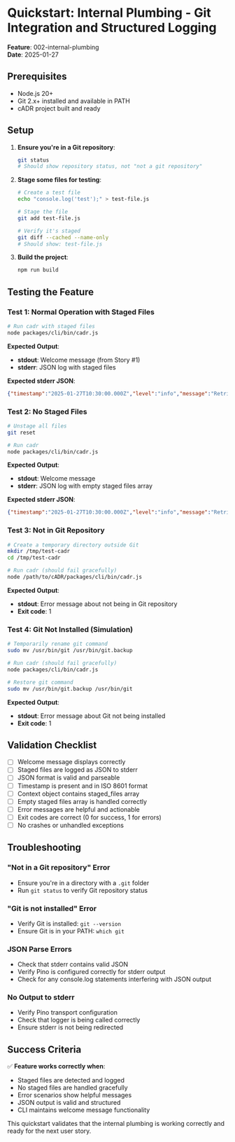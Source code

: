 # Quickstart: Internal Plumbing - Git Integration and Structured Logging

**Feature**: 002-internal-plumbing  
**Date**: 2025-01-27

## Prerequisites

- Node.js 20+
- Git 2.x+ installed and available in PATH
- cADR project built and ready

## Setup

1. **Ensure you're in a Git repository**:
   ```bash
   git status
   # Should show repository status, not "not a git repository"
   ```

2. **Stage some files for testing**:
   ```bash
   # Create a test file
   echo "console.log('test');" > test-file.js
   
   # Stage the file
   git add test-file.js
   
   # Verify it's staged
   git diff --cached --name-only
   # Should show: test-file.js
   ```

3. **Build the project**:
   ```bash
   npm run build
   ```

## Testing the Feature

### Test 1: Normal Operation with Staged Files

```bash
# Run cadr with staged files
node packages/cli/bin/cadr.js
```

**Expected Output**:
- **stdout**: Welcome message (from Story #1)
- **stderr**: JSON log with staged files

**Expected stderr JSON**:
```json
{"timestamp":"2025-01-27T10:30:00.000Z","level":"info","message":"Retrieved staged files","context":{"staged_files":["test-file.js"],"count":1}}
```

### Test 2: No Staged Files

```bash
# Unstage all files
git reset

# Run cadr
node packages/cli/bin/cadr.js
```

**Expected Output**:
- **stdout**: Welcome message
- **stderr**: JSON log with empty staged files array

**Expected stderr JSON**:
```json
{"timestamp":"2025-01-27T10:30:00.000Z","level":"info","message":"Retrieved staged files","context":{"staged_files":[],"count":0}}
```

### Test 3: Not in Git Repository

```bash
# Create a temporary directory outside Git
mkdir /tmp/test-cadr
cd /tmp/test-cadr

# Run cadr (should fail gracefully)
node /path/to/cADR/packages/cli/bin/cadr.js
```

**Expected Output**:
- **stdout**: Error message about not being in Git repository
- **Exit code**: 1

### Test 4: Git Not Installed (Simulation)

```bash
# Temporarily rename git command
sudo mv /usr/bin/git /usr/bin/git.backup

# Run cadr (should fail gracefully)
node packages/cli/bin/cadr.js

# Restore git command
sudo mv /usr/bin/git.backup /usr/bin/git
```

**Expected Output**:
- **stdout**: Error message about Git not being installed
- **Exit code**: 1

## Validation Checklist

- [ ] Welcome message displays correctly
- [ ] Staged files are logged as JSON to stderr
- [ ] JSON format is valid and parseable
- [ ] Timestamp is present and in ISO 8601 format
- [ ] Context object contains staged_files array
- [ ] Empty staged files array is handled correctly
- [ ] Error messages are helpful and actionable
- [ ] Exit codes are correct (0 for success, 1 for errors)
- [ ] No crashes or unhandled exceptions

## Troubleshooting

### "Not in a Git repository" Error
- Ensure you're in a directory with a `.git` folder
- Run `git status` to verify Git repository status

### "Git is not installed" Error
- Verify Git is installed: `git --version`
- Ensure Git is in your PATH: `which git`

### JSON Parse Errors
- Check that stderr contains valid JSON
- Verify Pino is configured correctly for stderr output
- Check for any console.log statements interfering with JSON output

### No Output to stderr
- Verify Pino transport configuration
- Check that logger is being called correctly
- Ensure stderr is not being redirected

## Success Criteria

✅ **Feature works correctly when**:
- Staged files are detected and logged
- No staged files are handled gracefully
- Error scenarios show helpful messages
- JSON output is valid and structured
- CLI maintains welcome message functionality

This quickstart validates that the internal plumbing is working correctly and ready for the next user story.
